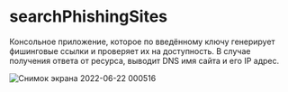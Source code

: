 # searchPhishingSites
Консольное приложение, которое по введённому ключу генерирует фишинговые ссылки и проверяет их на доступность.
В случае получения ответа от ресурса, выводит DNS имя сайта и его IP адрес.

![Снимок экрана 2022-06-22 000516](https://user-images.githubusercontent.com/75761890/174897510-a4548b36-b3a7-4cbf-9bf2-2507e217bed3.png)

